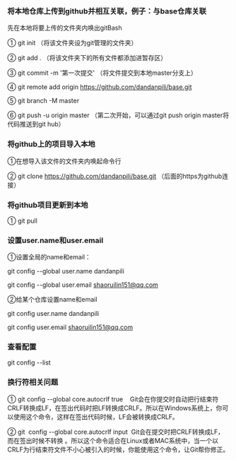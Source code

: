 ### 将本地仓库上传到github并相互关联，例子：与base仓库关联

先在本地将要上传的文件夹内唤出gitBash

① git init （将该文件夹设为git管理的文件夹）

② git add . （将该文件夹下的所有文件都添加进暂存区）

③ git commit -m '第一次提交' （将文件提交到本地master分支上）

④ git remote add origin https://github.com/dandanpili/base.git 

⑤ git branch -M master

⑥ git push -u origin master （第二次开始，可以通过git push origin master将代码推送到git hub）

###  将github上的项目导入本地 

①在想导入该文件的文件夹内唤起命令行

② git clone https://github.com/dandanpili/base.git （后面的https为github连接）

###  将github项目更新到本地

① git pull

###  设置user.name和user.email

①设置全局的name和email：

 git config --global user.name dandanpili

 git config --global user.email shaoruilin151@qq.com

②给某个仓库设置name和email

 git config user.name dandanpili

 git config user.email shaoruilin151@qq.com

###  查看配置

 git config --list

### 换行符相关问题

① git config --global core.autocrlf true    Git会在你提交时自动把行结束符CRLF转换成LF，在签出代码时把LF转换成CRLF。所以在Windows系统上，你可以使用这个命令，这样在签出代码时候，LF会被转换成CRLF。

② git  config --global core.autocrlf input  Git会在提交时把CRLF转换成LF，而在签出时候不转换 。所以这个命令适合在Linux或者MAC系统中，当一个以CRLF为行结束符文件不小心被引入的时候，你能使用这个命令，让Git帮你修正。
